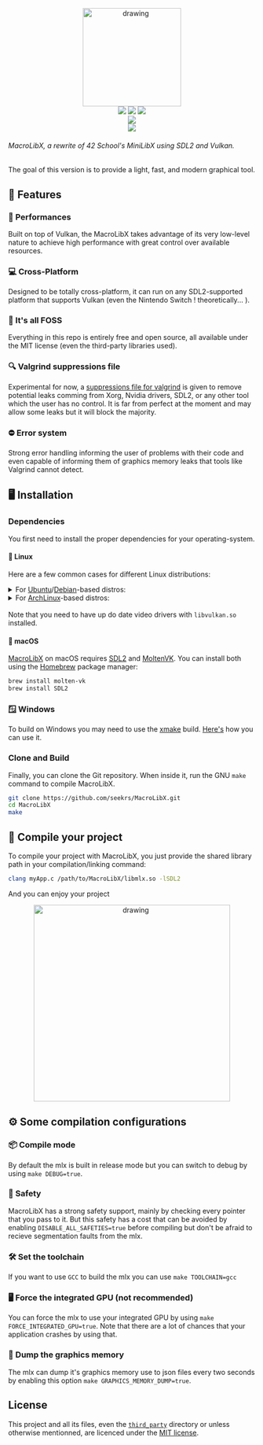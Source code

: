 <div align="center">
    <img src="./res/logo.png" alt="drawing" width="200"/>
    <div align="center">
        <a href="https://github.com/seekrs/MacroLibX/actions/workflows/linux_clang.yml"><img src="https://github.com/seekrs/MacroLibX/actions/workflows/linux_clang.yml/badge.svg"></a>
        <a href="https://github.com/seekrs/MacroLibX/actions/workflows/linux_gcc.yml"><img src="https://github.com/seekrs/MacroLibX/actions/workflows/linux_gcc.yml/badge.svg"></a>
        <a href="https://github.com/seekrs/MacroLibX/actions/workflows/macos_x86.yml"><img src="https://github.com/seekrs/MacroLibX/actions/workflows/macos_x86.yml/badge.svg"></a>
    </div>
    <div align="center">
        <a href="https://github.com/seekrs/MacroLibX/actions/workflows/windows.yml"><img src="https://github.com/seekrs/MacroLibX/actions/workflows/windows.yml/badge.svg"></a>
    </div>
    <div align="center">
        <a href="https://github.com/seekrs/MacroLibX/actions/workflows/tests.yml"><img src="https://github.com/seekrs/MacroLibX/actions/workflows/tests.yml/badge.svg"></a>
    </div>
</div>

###### MacroLibX, a rewrite of 42 School's MiniLibX using SDL2 and Vulkan. 
The goal of this version is to provide a light, fast, and modern graphical tool.

## 🌟 Features

### 🚀 Performances
Built on top of Vulkan, the MacroLibX takes advantage of its very low-level nature to achieve high performance with great control over available resources.

### 💻 Cross-Platform
Designed to be totally cross-platform, it can run on any SDL2-supported platform that supports Vulkan (even the Nintendo Switch ! theoretically... ).

### 📖 It's all FOSS
Everything in this repo is entirely free and open source, all available under the MIT license (even the third-party libraries used).

### 🔍 Valgrind suppressions file
Experimental for now, a [suppressions file for valgrind](./valgrind.supp) is given to remove potential leaks comming from Xorg, Nvidia drivers, SDL2, or any other tool which the user has no control. It is far from perfect at the moment and may allow some leaks but it will block the majority.

### ⛔ Error system
Strong error handling informing the user of problems with their code and even capable of informing them of graphics memory leaks that tools like Valgrind cannot detect.

## 🖥️ Installation

### Dependencies
You first need to install the proper dependencies for your operating-system. 

#### 🐧 Linux
Here are a few common cases for different Linux distributions:

<details>
  <summary>
    For <a href="https://ubuntu.com">Ubuntu</a>/<a href="https://debian.org">Debian</a>-based distros:
  </summary>
<pre><code><!--
-->sudo apt update
sudo apt install libsdl2-2.0-0 libsdl2-dev build-essential
</code></pre>
</details>

<details>
  <summary>
    For <a href="https://archlinux.org">ArchLinux</a>-based distros:
  </summary>
<pre><code>sudo pacman -S sdl2</code></pre>
</details>

<br>
Note that you need to have up do date video drivers with <code>libvulkan.so</code> installed.

#### 🍎 macOS
[MacroLibX](#) on macOS requires [SDL2](#) and [MoltenVK](https://github.com/KhronosGroup/MoltenVK). You can install both using the [Homebrew](https://brew.sh) package manager:
```sh
brew install molten-vk
brew install SDL2
```

### 🪟 Windows
To build on Windows you may need to use the [xmake](https://xmake.io) build. [Here's](./XMAKE_BUILD.md) how you can use it.

### Clone and Build
Finally, you can clone the Git repository. When inside it, run the GNU `make` command to compile MacroLibX. 
```bash
git clone https://github.com/seekrs/MacroLibX.git
cd MacroLibX
make
```

## 🔨 Compile your project
To compile your project with MacroLibX, you just provide the shared library path in your compilation/linking command:

```sh
clang myApp.c /path/to/MacroLibX/libmlx.so -lSDL2
```

And you can enjoy your project

<p align="center">
    <img src="./res/screenshot_test.png" alt="drawing" width="400"/>
</p>

## ⚙️ Some compilation configurations

### 📦 Compile mode
By default the mlx is built in release mode but you can switch to debug by using `make DEBUG=true`.

### 🦺 Safety
MacroLibX has a strong safety support, mainly by checking every pointer that you pass to it. But this safety has a cost that can be avoided by enabling `DISABLE_ALL_SAFETIES=true` before compiling but don't be afraid to recieve segmentation faults from the mlx.

### 🛠️ Set the toolchain
If you want to use `GCC` to build the mlx you can use `make TOOLCHAIN=gcc`

### 🖥️ Force the integrated GPU (not recommended)
You can force the mlx to use your integrated GPU by using `make FORCE_INTEGRATED_GPU=true`. Note that there are a lot of chances that your application crashes by using that.

### 💽 Dump the graphics memory
The mlx can dump it's graphics memory use to json files every two seconds by enabling this option `make GRAPHICS_MEMORY_DUMP=true`.

## License
This project and all its files, even the [`third_party`](./third_party) directory or unless otherwise mentionned, are licenced under the [MIT license](./LICENSE).
